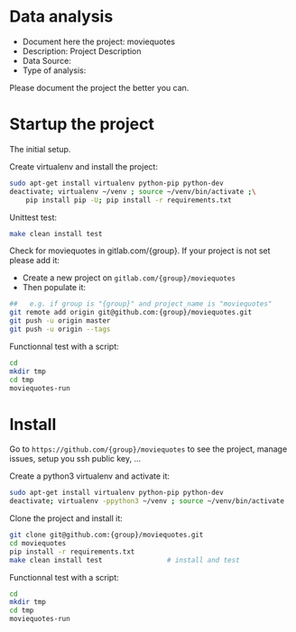 # Data analysis
- Document here the project: moviequotes
- Description: Project Description
- Data Source:
- Type of analysis:

Please document the project the better you can.

# Startup the project

The initial setup.

Create virtualenv and install the project:
```bash
sudo apt-get install virtualenv python-pip python-dev
deactivate; virtualenv ~/venv ; source ~/venv/bin/activate ;\
    pip install pip -U; pip install -r requirements.txt
```

Unittest test:
```bash
make clean install test
```

Check for moviequotes in gitlab.com/{group}.
If your project is not set please add it:

- Create a new project on `gitlab.com/{group}/moviequotes`
- Then populate it:

```bash
##   e.g. if group is "{group}" and project_name is "moviequotes"
git remote add origin git@github.com:{group}/moviequotes.git
git push -u origin master
git push -u origin --tags
```

Functionnal test with a script:

```bash
cd
mkdir tmp
cd tmp
moviequotes-run
```

# Install

Go to `https://github.com/{group}/moviequotes` to see the project, manage issues,
setup you ssh public key, ...

Create a python3 virtualenv and activate it:

```bash
sudo apt-get install virtualenv python-pip python-dev
deactivate; virtualenv -ppython3 ~/venv ; source ~/venv/bin/activate
```

Clone the project and install it:

```bash
git clone git@github.com:{group}/moviequotes.git
cd moviequotes
pip install -r requirements.txt
make clean install test                # install and test
```
Functionnal test with a script:

```bash
cd
mkdir tmp
cd tmp
moviequotes-run
```
